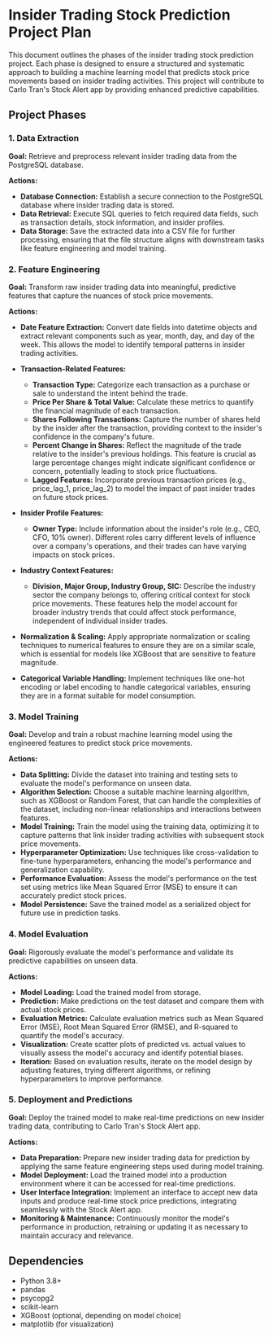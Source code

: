 # Insider Trading Stock Prediction Project Plan

This document outlines the phases of the insider trading stock prediction project. Each phase is designed to ensure a structured and systematic approach to building a machine learning model that predicts stock price movements based on insider trading activities. This project will contribute to Carlo Tran's Stock Alert app by providing enhanced predictive capabilities.

## Project Phases

### 1. Data Extraction

**Goal:** Retrieve and preprocess relevant insider trading data from the PostgreSQL database.

**Actions:**
- **Database Connection:** Establish a secure connection to the PostgreSQL database where insider trading data is stored.
- **Data Retrieval:** Execute SQL queries to fetch required data fields, such as transaction details, stock information, and insider profiles.
- **Data Storage:** Save the extracted data into a CSV file for further processing, ensuring that the file structure aligns with downstream tasks like feature engineering and model training.

### 2. Feature Engineering

**Goal:** Transform raw insider trading data into meaningful, predictive features that capture the nuances of stock price movements.

**Actions:**
- **Date Feature Extraction:** Convert date fields into datetime objects and extract relevant components such as year, month, day, and day of the week. This allows the model to identify temporal patterns in insider trading activities.
  
- **Transaction-Related Features:** 
  - **Transaction Type:** Categorize each transaction as a purchase or sale to understand the intent behind the trade.
  - **Price Per Share & Total Value:** Calculate these metrics to quantify the financial magnitude of each transaction.
  - **Shares Following Transactions:** Capture the number of shares held by the insider after the transaction, providing context to the insider's confidence in the company's future.
  - **Percent Change in Shares:** Reflect the magnitude of the trade relative to the insider's previous holdings. This feature is crucial as large percentage changes might indicate significant confidence or concern, potentially leading to stock price fluctuations.
  - **Lagged Features:** Incorporate previous transaction prices (e.g., price_lag_1, price_lag_2) to model the impact of past insider trades on future stock prices.

- **Insider Profile Features:** 
  - **Owner Type:** Include information about the insider's role (e.g., CEO, CFO, 10% owner). Different roles carry different levels of influence over a company's operations, and their trades can have varying impacts on stock prices.
  
- **Industry Context Features:** 
  - **Division, Major Group, Industry Group, SIC:** Describe the industry sector the company belongs to, offering critical context for stock price movements. These features help the model account for broader industry trends that could affect stock performance, independent of individual insider trades.

- **Normalization & Scaling:** Apply appropriate normalization or scaling techniques to numerical features to ensure they are on a similar scale, which is essential for models like XGBoost that are sensitive to feature magnitude.

- **Categorical Variable Handling:** Implement techniques like one-hot encoding or label encoding to handle categorical variables, ensuring they are in a format suitable for model consumption.

### 3. Model Training

**Goal:** Develop and train a robust machine learning model using the engineered features to predict stock price movements.

**Actions:**
- **Data Splitting:** Divide the dataset into training and testing sets to evaluate the model's performance on unseen data.
- **Algorithm Selection:** Choose a suitable machine learning algorithm, such as XGBoost or Random Forest, that can handle the complexities of the dataset, including non-linear relationships and interactions between features.
- **Model Training:** Train the model using the training data, optimizing it to capture patterns that link insider trading activities with subsequent stock price movements.
- **Hyperparameter Optimization:** Use techniques like cross-validation to fine-tune hyperparameters, enhancing the model's performance and generalization capability.
- **Performance Evaluation:** Assess the model's performance on the test set using metrics like Mean Squared Error (MSE) to ensure it can accurately predict stock prices.
- **Model Persistence:** Save the trained model as a serialized object for future use in prediction tasks.

### 4. Model Evaluation

**Goal:** Rigorously evaluate the model's performance and validate its predictive capabilities on unseen data.

**Actions:**
- **Model Loading:** Load the trained model from storage.
- **Prediction:** Make predictions on the test dataset and compare them with actual stock prices.
- **Evaluation Metrics:** Calculate evaluation metrics such as Mean Squared Error (MSE), Root Mean Squared Error (RMSE), and R-squared to quantify the model's accuracy.
- **Visualization:** Create scatter plots of predicted vs. actual values to visually assess the model's accuracy and identify potential biases.
- **Iteration:** Based on evaluation results, iterate on the model design by adjusting features, trying different algorithms, or refining hyperparameters to improve performance.

### 5. Deployment and Predictions

**Goal:** Deploy the trained model to make real-time predictions on new insider trading data, contributing to Carlo Tran's Stock Alert app.

**Actions:**
- **Data Preparation:** Prepare new insider trading data for prediction by applying the same feature engineering steps used during model training.
- **Model Deployment:** Load the trained model into a production environment where it can be accessed for real-time predictions.
- **User Interface Integration:** Implement an interface to accept new data inputs and produce real-time stock price predictions, integrating seamlessly with the Stock Alert app.
- **Monitoring & Maintenance:** Continuously monitor the model's performance in production, retraining or updating it as necessary to maintain accuracy and relevance.

## Dependencies

- Python 3.8+
- pandas
- psycopg2
- scikit-learn
- XGBoost (optional, depending on model choice)
- matplotlib (for visualization)
